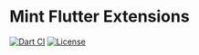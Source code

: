 # Mint Flutter Extensions


[![Dart CI](https://github.com/m11v/mint_flutter_extensions/actions/workflows/main.yml/badge.svg?branch=main)](https://github.com/m11v/mint_flutter_extensions)
[![License](https://img.shields.io/github/license/m11v/mint_flutter_extensions)](https://github.com/m11v/mint_flutter_extensions/blob/main/LICENSE)
